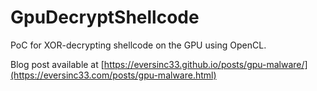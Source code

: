 # GpuDecryptShellcode

PoC for XOR-decrypting shellcode on the GPU using OpenCL.

Blog post available at [https://eversinc33.github.io/posts/gpu-malware/](https://eversinc33.com/posts/gpu-malware.html)
